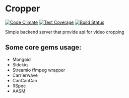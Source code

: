 # Cropper

[![Code Climate](https://codeclimate.com/github/lukyanovfedor/cropper-api/badges/gpa.svg)](https://codeclimate.com/github/lukyanovfedor/cropper-api)
[![Test Coverage](https://codeclimate.com/github/lukyanovfedor/cropper-api/badges/coverage.svg)](https://codeclimate.com/github/lukyanovfedor/cropper-api/coverage)
[![Build Status](https://travis-ci.org/lukyanovfedor/cropper-api.svg?branch=master)](https://travis-ci.org/lukyanovfedor/cropper-api)

Simple backend server that provide api for video cropping

## Some core gems usage:

* Mongoid
* Sidekiq
* Streamio ffmpeg wrapper
* Carrierwave
* CanCanCan
* RSpec
* AASM

